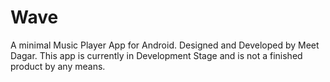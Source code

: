 # Wave
A minimal Music Player App for Android. Designed and Developed by Meet Dagar.
This app is currently in Development Stage and is not a finished product by any means.
